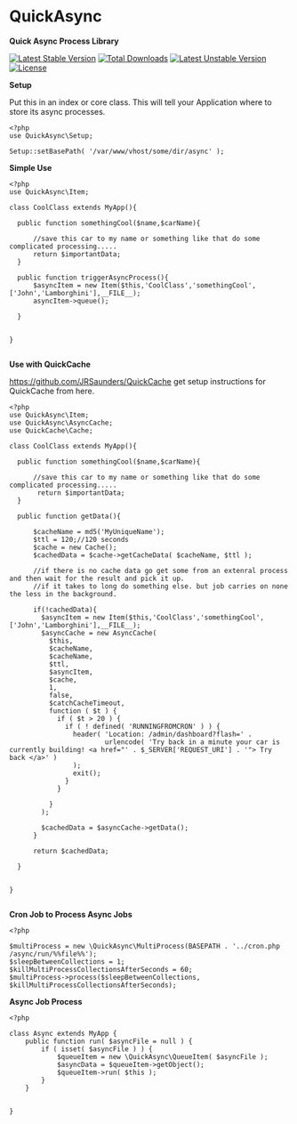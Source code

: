 # QuickAsync
**Quick Async Process Library**

[![Latest Stable Version](https://poser.pugx.org/jrsaunders/quickasync/v/stable)](https://packagist.org/packages/jrsaunders/quickasync)
[![Total Downloads](https://poser.pugx.org/jrsaunders/quickasync/downloads)](https://packagist.org/packages/jrsaunders/quickasync)
[![Latest Unstable Version](https://poser.pugx.org/jrsaunders/quickasync/v/unstable)](https://packagist.org/packages/jrsaunders/quickasync)
[![License](https://poser.pugx.org/jrsaunders/quickasync/license)](https://packagist.org/packages/jrsaunders/quickasync)

**Setup**

Put this in an index or core class.  This will tell your Application where to store its async processes.

```
<?php
use QuickAsync\Setup;

Setup::setBasePath( '/var/www/vhost/some/dir/async' );

```

**Simple Use**

```
<?php
use QuickAsync\Item;

class CoolClass extends MyApp(){

  public function somethingCool($name,$carName){
      
      //save this car to my name or something like that do some complicated processing.....
      return $importantData;
  }
  
  public function triggerAsyncProcess(){
      $asyncItem = new Item($this,'CoolClass','somethingCool',['John','Lamborghini'],__FILE__);
      asyncItem->queue();
  
  }


}


```

**Use with QuickCache**

https://github.com/JRSaunders/QuickCache get setup instructions for QuickCache from here.

```
<?php
use QuickAsync\Item;
use QuickAsync\AsyncCache;
use QuickCache\Cache;

class CoolClass extends MyApp(){

  public function somethingCool($name,$carName){
      
      //save this car to my name or something like that do some complicated processing.....
       return $importantData;
  }
  
  public function getData(){
  
      $cacheName = md5('MyUniqueName');
      $ttl = 120;//120 seconds
      $cache = new Cache();
      $cachedData = $cache->getCacheData( $cacheName, $ttl );
      
      //if there is no cache data go get some from an extenral process and then wait for the result and pick it up.
      //if it takes to long do something else. but job carries on none the less in the background.
      
      if(!cachedData){
        $asyncItem = new Item($this,'CoolClass','somethingCool',['John','Lamborghini'],__FILE__);
        $asyncCache = new AsyncCache(
          $this,
          $cacheName,
          $cacheName,
          $ttl,
          $asyncItem,
          $cache,
          1,
          false,
          $catchCacheTimeout,
          function ( $t ) {
            if ( $t > 20 ) {
              if ( ! defined( 'RUNNINGFROMCRON' ) ) {
                header( 'Location: /admin/dashboard?flash=' .
                        urlencode( 'Try back in a minute your car is currently building! <a href="' . $_SERVER['REQUEST_URI'] . '"> Try back </a>' )
                );
                exit();
              }
            }

          }
        );

        $cachedData = $asyncCache->getData();
      }
      
      return $cachedData;
  
  }


}


```

**Cron Job to Process Async Jobs**

```
<?php

$multiProcess = new \QuickAsync\MultiProcess(BASEPATH . '../cron.php /async/run/%%file%%');
$sleepBetweenCollections = 1;
$killMultiProcessCollectionsAfterSeconds = 60;
$multiProcess->process($sleepBetweenCollections, $killMultiProcessCollectionsAfterSeconds);

```

**Async Job Process**
```
<?php

class Async extends MyApp {
	public function run( $asyncFile = null ) {
		if ( isset( $asyncFile ) ) {
			$queueItem = new \QuickAsync\QueueItem( $asyncFile );
			$asyncData = $queueItem->getObject();
		    $queueItem->run( $this );
		}
	}


}

```
